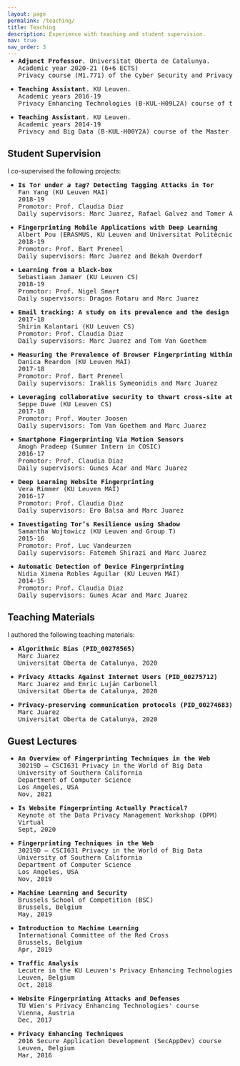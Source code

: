 ```yaml
---
layout: page
permalink: /teaching/
title: Teaching
description: Experience with teaching and student supervision.
nav: true
nav_order: 3
---
```

<link rel="stylesheet" href="teaching.css">
<!-- <h2>Teaching</h2> -->
<ul>
<li>
<p style="margin-top: -15px; padding: 0">
<pre >
<strong>Adjunct Professor</strong>. Universitat Oberta de Catalunya.
Academic year 2020-21 (6+6 ECTS)
Privacy course (M1.771) of the Cyber Security and Privacy Master Program
</pre>
</p>
</li>

<li>
<p>
<pre>
<strong>Teaching Assistant</strong>. KU Leuven.
Academic years 2016-19
Privacy Enhancing Technologies (B-KUL-H09L2A) course of the Master of Electrical Engineering Program
</pre>
</p>
</li>

<li>
<p>
<pre>
<strong>Teaching Assistant</strong>. KU Leuven.
Academic years 2014-19
Privacy and Big Data (B-KUL-H00Y2A) course of the Master of Artificial Intelligence Program
</pre>
</p>
</li>
</ul>



<h2>Student Supervision</h2>
I co-supervised the following projects:
<ul>

<li>
<p>
<pre>
<strong>Is Tor under <em>a tag</em>? Detecting Tagging Attacks in Tor</strong>
Fan Yang (KU Leuven MAI)
2018-19
Promotor: Prof. Claudia Diaz
Daily supervisors: Marc Juarez, Rafael Galvez and Tomer Ashur
</pre>
</p>
</li>

<li>
<p>
<pre>
<strong>Fingerprinting Mobile Applications with Deep Learning</strong>
Albert Pou (ERASMUS, KU Leuven and Universitat Politècnica de Catalunya)
2018-19
Promotor: Prof. Bart Preneel
Daily supervisors: Marc Juarez and Bekah Overdorf
</pre>
</p>
</li>

<li>
<p>
<pre>
<strong>Learning from a black-box</strong>
Sebastiaan Jamaer (KU Leuven CS)
2018-19
Promotor: Prof. Nigel Smart
Daily supervisors: Dragos Rotaru and Marc Juarez
</pre>
</p>
</li>

<li>
<p>
<pre>
<strong>Email tracking: A study on its prevalence and the design of countermeasures</strong>
2017-18
Shirin Kalantari (KU Leuven CS)
Promotor: Prof. Claudia Diaz
Daily supervisors: Marc Juarez and Tom Van Goethem
</pre>
</p>
</li>

<li>
<p>
<pre>
<strong>Measuring the Prevalence of Browser Fingerprinting Within Browser Extensions</strong>
Danica Reardon (KU Leuven MAI)
2017-18
Promotor: Prof. Bart Preneel
Daily supervisors: Iraklis Symeonidis and Marc Juarez
</pre>
</p>
</li>

<li>
<p>
<pre>
<strong>Leveraging collaborative security to thwart cross-site attack</strong>
Seppe Duwe (KU Leuven CS)
2017-18
Promotor: Prof. Wouter Joosen
Daily supervisors: Tom Van Goethem and Marc Juarez
</pre>
</p>
</li>

<li>
<p>
<pre>
<strong>Smartphone Fingerprinting Via Motion Sensors</strong>
Amogh Pradeep (Summer Intern in COSIC)
2016-17
Promotor: Prof. Claudia Diaz
Daily supervisors: Gunes Acar and Marc Juarez
</pre>
</p>
</li>

<li>
<p>
<pre>
<strong>Deep Learning Website Fingerprinting</strong>
Vera Rimmer (KU Leuven MAI)
2016-17
Promotor: Prof. Claudia Diaz
Daily supervisors: Ero Balsa and Marc Juarez
</pre>
</p>
</li>

<li>
<p>
<pre>
<strong>Investigating Tor’s Resilience using Shadow</strong>
Samantha Wojtowicz (KU Leuven and Group T)
2015-16
Promotor: Prof. Luc Vandeurzen
Daily supervisors: Fatemeh Shirazi and Marc Juarez
</pre>
</p>
</li>

<li>
<p>
<pre>
<strong>Automatic Detection of Device Fingerprinting</strong>
Nidia Ximena Robles Aguilar (KU Leuven MAI)
2014-15
Promotor: Prof. Claudia Diaz
Daily supervisors: Gunes Acar and Marc Juarez
</pre>
</p>
</li>
</ul>


<h2>Teaching Materials</h2>
I authored the following teaching materials:
<ul>
<li>
<p>
<pre>
<strong>Algorithmic Bias (PID_00278565)</strong>
Marc Juarez
Universitat Oberta de Catalunya, 2020
</pre>
</p>
</li>

<li>
<p>
<pre>
<strong>Privacy Attacks Against Internet Users (PID_00275712)</strong>
Marc Juarez and Enric Luján Carbonell
Universitat Oberta de Catalunya, 2020
</pre>
</p>
</li>

<li>
<p>
<pre>
<strong>Privacy-preserving communication protocols (PID_00274683)</strong>
Marc Juarez
Universitat Oberta de Catalunya, 2020
</pre>
</p>
</li>
</ul>

<h2>Guest Lectures</h2>
<ul>
<li>
<p>
<pre>
<strong>An Overview of Fingerprinting Techniques in the Web</strong>
30219D – CSCI631 Privacy in the World of Big Data
University of Southern California
Department of Computer Science
Los Angeles, USA
Nov, 2021
</pre>
</p>
</li>

<li>
<p>
<pre>
<strong>Is Website Fingerprinting Actually Practical?</strong>
Keynote at the Data Privacy Management Workshop (DPM)
Virtual
Sept, 2020
</pre>
</p>
</li>

<li>
<p>
<pre>
<strong>Fingerprinting Techniques in the Web</strong>
30219D – CSCI631 Privacy in the World of Big Data
University of Southern California
Department of Computer Science
Los Angeles, USA
Nov, 2019
</pre>
</p>
</li>

<li>
<p>
<pre>
<strong>Machine Learning and Security</strong>
Brussels School of Competition (BSC)
Brussels, Belgium
May, 2019
</pre>
</p>
</li>

<li>
<p>
<pre>
<strong>Introduction to Machine Learning</strong>
International Committee of the Red Cross
Brussels, Belgium
Apr, 2019
</pre>
</p>
</li>

<li>
<p>
<pre>
<strong>Traffic Analysis</strong>
Lecutre in the KU Leuven's Privacy Enhancing Technologies course.
Leuven, Belgium
Oct, 2018
</pre>
</p>

<li>
<p>
<pre>
<strong>Website Fingerprinting Attacks and Defenses</strong>
TU Wien's Privacy Enhancing Technologies' course
Vienna, Austria
Dec, 2017
</pre>
</p>
</li>

<li>
<p>
<pre>
<strong>Privacy Enhancing Techniques</strong>
2016 Secure Application Development (SecAppDev) course
Leuven, Belgium
Mar, 2016
</pre>
</p>
</li>
